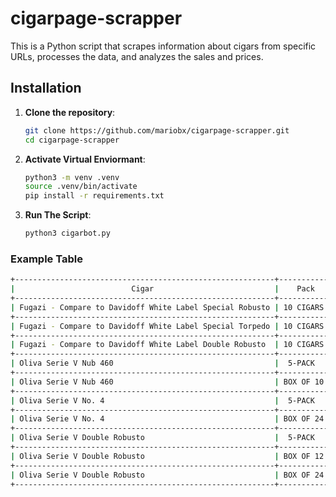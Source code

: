 # cigarpage-scrapper

This is a Python script that scrapes information about cigars from specific URLs, processes the data, and analyzes the sales and prices. 


## Installation

1. **Clone the repository**:
   ```bash
   git clone https://github.com/mariobx/cigarpage-scrapper.git
   cd cigarpage-scrapper
2. **Activate Virtual Enviormant**:
   ```bash
   python3 -m venv .venv
   source .venv/bin/activate
   pip install -r requirements.txt
3. **Run The Script**:
   ```bash
   python3 cigarbot.py
### Example Table

```bash
+----------------------------------------------------------+-----------+---------+----------------+--------------+---------------------------+-------------------+---------------------+------------+------------------------+------------+
|                          Cigar                           |    Pack   |  Price  | Original Price | Percent Sale | Statistically Significant | Cigar Nationality |       Wrapper       |   Filler   |         Points         |    Time    |
+----------------------------------------------------------+-----------+---------+----------------+--------------+---------------------------+-------------------+---------------------+------------+------------------------+------------+
| Fugazi - Compare to Davidoff White Label Special Robusto | 10 CIGARS |  $33.00 |    $245.00     |  86.53% off  |            Yes            |     Nicaragua     |      Nicaraguan     | Nicaraguan |  Earn 33 Cigar Points  | 2024-07-14 |
+----------------------------------------------------------+-----------+---------+----------------+--------------+---------------------------+-------------------+---------------------+------------+------------------------+------------+
| Fugazi - Compare to Davidoff White Label Special Torpedo | 10 CIGARS |  $35.00 |    $287.00     |  87.8% off   |            Yes            |     Nicaragua     |      Nicaraguan     | Nicaraguan |  Earn 35 Cigar Points  | 2024-07-14 |
+----------------------------------------------------------+-----------+---------+----------------+--------------+---------------------------+-------------------+---------------------+------------+------------------------+------------+
| Fugazi - Compare to Davidoff White Label Double Robusto  | 10 CIGARS |  $35.00 |    $408.00     |  91.42% off  |            Yes            |     Nicaragua     |      Nicaraguan     | Nicaraguan |  Earn 35 Cigar Points  | 2024-07-14 |
+----------------------------------------------------------+-----------+---------+----------------+--------------+---------------------------+-------------------+---------------------+------------+------------------------+------------+
| Oliva Serie V Nub 460                                    |  5-PACK   |  $35.36 |     $49.28     |  28.25% off  |             No            |     Nicaragua     |       Habano        | Nicaraguan |  Earn 35 Cigar Points  | 2024-07-14 |
+----------------------------------------------------------+-----------+---------+----------------+--------------+---------------------------+-------------------+---------------------+------------+------------------------+------------+
| Oliva Serie V Nub 460                                    | BOX OF 10 |  $68.16 |     $98.56     |  30.84% off  |            Yes            |     Nicaragua     |       Habano        | Nicaraguan | Earn 680 Cigar Points  | 2024-07-14 |
+----------------------------------------------------------+-----------+---------+----------------+--------------+---------------------------+-------------------+---------------------+------------+------------------------+------------+
| Oliva Serie V No. 4                                      |  5-PACK   |  $31.69 |     $44.17     |  28.25% off  |             No            |     Nicaragua     |       Habano        | Nicaraguan |  Earn 32 Cigar Points  | 2024-07-14 |
+----------------------------------------------------------+-----------+---------+----------------+--------------+---------------------------+-------------------+---------------------+------------+------------------------+------------+
| Oliva Serie V No. 4                                      | BOX OF 24 | $146.71 |    $212.00     |  30.8% off   |            Yes            |     Nicaragua     |       Habano        | Nicaraguan | Earn 1470 Cigar Points | 2024-07-14 |
+----------------------------------------------------------+-----------+---------+----------------+--------------+---------------------------+-------------------+---------------------+------------+------------------------+------------+
| Oliva Serie V Double Robusto                             |  5-PACK   |  $40.36 |     $56.25     |  28.25% off  |             No            |     Nicaragua     |       Habano        | Nicaraguan |  Earn 40 Cigar Points  | 2024-07-14 |
+----------------------------------------------------------+-----------+---------+----------------+--------------+---------------------------+-------------------+---------------------+------------+------------------------+------------+
| Oliva Serie V Double Robusto                             | BOX OF 12 |  $84.38 |    $135.00     |  37.5% off   |            Yes            |     Nicaragua     |       Habano        | Nicaraguan | Earn 840 Cigar Points  | 2024-07-14 |
+----------------------------------------------------------+-----------+---------+----------------+--------------+---------------------------+-------------------+---------------------+------------+------------------------+------------+
| Oliva Serie V Double Robusto                             | BOX OF 24 | $186.73 |    $270.00     |  30.84% off  |             No            |     Nicaragua     |       Habano        | Nicaraguan | Earn 1870 Cigar Points | 2024-07-14 |
+----------------------------------------------------------+-----------+---------+----------------+--------------+---------------------------+-------------------+---------------------+------------+------------------------+------------+
```
